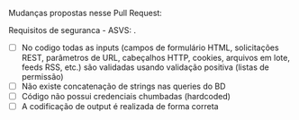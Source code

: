 Mudanças propostas nesse Pull Request:

Requisitos de seguranca - ASVS:
.

   - [ ] No codigo todas as inputs (campos de formulário HTML, solicitações REST, parâmetros de URL, cabeçalhos HTTP, cookies, arquivos em lote, feeds RSS, etc.) são validadas usando validação positiva (listas de permissão)
   - [ ] Não existe concatenação de strings nas queries do BD
   - [ ] Código não possui credenciais chumbadas (hardcoded)
   - [ ] A codificação de output é realizada de forma correta
